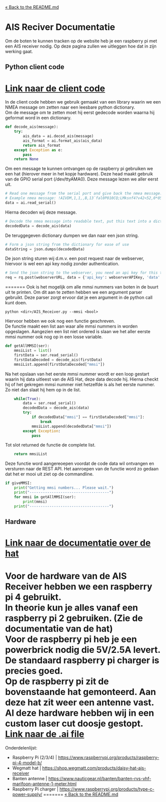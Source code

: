 [&laquo; Back to the README.md](../README.md)

# AIS Reciver Documentatie
Om de boten te kunnen tracken op de website heb je een raspberry pi met een AIS receiver nodig. Op deze pagina zullen we uitleggen hoe dat in zijn werking gaat.

## Python client code

[Link naar de client code](../ais-receiver/ais-receiver.py)  
=======
In de client code hebben we gebruik gemaakt van een library waarin we een NMEA message om zetten naar een leesbare python dictionary.  
Om de message om te zetten moet hij eerst gedecode worden waarna hij geformat word in een dictionary.
```python
def decode_ais(message):
    try:
        ais_data = ai.decod_ais(message)
        ais_format = ai.format_ais(ais_data)
        return ais_format
    except Exception as e:
        pass
    return None
```
Om een message te kunnen ontvangen op de raspberry pi gebruiken we een hat (hierover meer in het kopje hardware).
Deze head maakt gebruik van de GPIO serial port (/dev/ttyAMA0).
Deze message lezen we aller eerst uit.
```python
# Read one message from the serial port and give back the nmea message.
# Example nmea message: !AIVDM,1,1,,B,13`fal0P010CQ;LMksnf4?v42<52,0*05
data = ai.read_serial()
```
Hierna decoden wij deze message.
```python
# Decode the nmea message into readable text, put this text into a dictionary.
decodedData = decode_ais(data)
```
De teruggegeven dictionary dumpen we dan naar een json string.
```python
# Form a json string from the dictionary for ease of use
dataString = json.dumps(decodedData)
```
De json string sturen wij d.m.v. een post request naar de webserver, hiervoor is wel een api key nodig zonder authentication.
```python
# Send the json string to the webserver, you need an api key for this to work without authentication.
req = rq.post(webserverURL, data = {'api_key': webserverAPIKey, 'data': dataString})
```
=======
Ook is het mogelijk om alle mmsi nummers van boten in de buurt uit te printen. Om dit aan te zetten hebben we een argument parser gebruikt. Deze parser zorgt ervoor dat je een argument in de python call kunt doen.
```shell
python <dir>/AIS_Receiver.py --mmsi <bool>
```

Hiervoor hebben we ook nog een functie geschreven.  
De functie maakt een list aan waar alle mmsi nummers in worden opgeslagen. Aangezien een list niet ordered is slaan we het aller eerste mmsi nummer ook nog op in een losse variable.
```python
def getAllMMSI(ser):
    mmsiList = list()
    firstData = ser.read_serial()
    firstDataDecoded = decode_ais(firstData)
    mmsiList.append(firstDataDecoded["mmsi"])
```
Na het opslaan van het eerste mmsi nummer wordt er een loop gestart waarin hij data uitleest van de AIS Hat, deze data decode hij.  Hierna checkt hij of het gekregen mmsi nummer niet hetzelfde is als het eerste nummer. Zo niet dan slaat hij hem op in de list.
```python
    while(True):
        data = ser.read_serial()
        decodedData = decode_ais(data)
        try:
            if decodedData["mmsi"] == firstDataDecoded["mmsi"]:
                break
            mmsiList.append(decodedData["mmsi"])
        except Exception:
            pass
```
Tot slot returned de functie de complete list.
```python
    return mmsiList
```

Deze functie word aangereoepen voordat de code data wil ontvangen en versturen naar de REST API. Het aanroepen van de functie word zo gedaan dat het er mooi uit ziet op de commandline. 
```python
if giveMMSI:
    print("Getting mmsi numbers... Please wait.")
    print("------------------------------------")
    for mmsi in getAllMMSI(ser):
        print(mmsi)
    print("------------------------------------")
```

## Hardware
[Link naar de documentatie over de hat](https://wegmatt.com/files/dAISy%20HAT%20AIS%20Receiver%20Quickstart.pdf)  
=======
Voor de hardware van de AIS Receiver hebben we een raspberry pi 4 gebruikt.  
In theorie kun je alles vanaf een raspberry pi 2 gebruiken. (Zie de documentatie van de hat)  
Voor de raspberry pi heb je een powerbrick nodig die 5V/2.5A levert. De standaard raspberry pi charger is precies goed.  
Op de raspberry pi zit de bovenstaande hat gemonteerd. Aan deze hat zit weer een antenne vast.  
Al deze hardware hebben wij in een custom laser cut doosje gestopt.  
[Link naar de .ai file](../ais-receiver/custom_box.ai)  
=======
Onderdelenlijst:
- Raspberry Pi (2/3/4) | <https://www.raspberrypi.org/products/raspberry-pi-4-model-b/>
- Wegmatt hat | <https://shop.wegmatt.com/products/daisy-hat-ais-receiver>
- Banten antenne | <https://www.nauticgear.nl/banten/banten-rvs-vhf-marifoon-antenne-1-meter.html>
- Raspberry Pi charger | <https://www.raspberrypi.org/products/type-c-power-supply/>
=======
[&laquo; Back to the README.md](../README.md)


